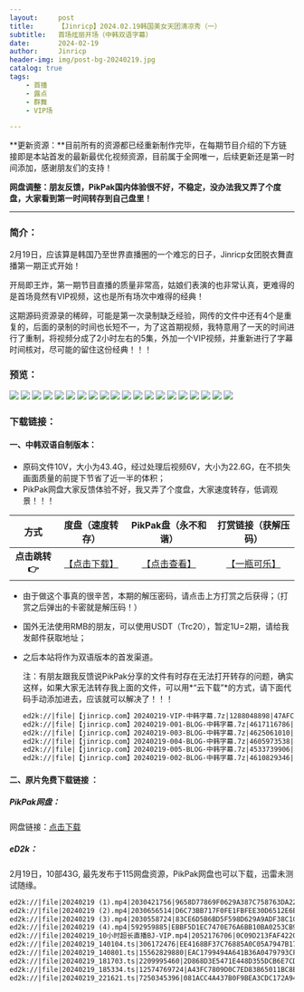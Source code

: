 ```yaml
---
layout:     post
title:      【Jinricp】2024.02.19韩国美女天团清凉秀（一）
subtitle:   首场炫丽开场（中韩双语字幕）
date:       2024-02-19
author:     Jinricp
header-img: img/post-bg-20240219.jpg
catalog: true
tags:
    - 首播
    - 露点
    - 群舞
    - VIP场

---
```


**更新资源：**目前所有的资源都已经重新制作完毕，在每期节目介绍的下方链接即是本站首发的最新最优化视频资源，目前属于全网唯一，后续更新还是第一时间添加，感谢朋友们的支持！

**网盘调整：朋友反馈，PikPak国内体验很不好，不稳定，没办法我又弄了个度盘，大家看到第一时间转存到自己盘里！**

---

### 简介：

2月19日，应该算是韩国乃至世界直播圈的一个难忘的日子，Jinricp女团脱衣舞直播第一期正式开始！

开局即王炸，第一期节目直播的质量非常高，姑娘们表演的也非常认真，更难得的是首场竟然有VIP视频，这也是所有场次中难得的经典！

这期源码资源录的稀碎，可能是第一次录制缺乏经验，网传的文件中还有4个是重复的，后面的录制的时间也长短不一，为了这首期视频，我特意用了一天的时间进行了重制，将视频分成了2小时左右的5集，外加一个VIP视频，并重新进行了字幕时间核对，尽可能的留住这份经典！！！

### 预览：

![](https://www.imgccc.com/2024/03/20/a2b95485ce9e5.jpg)
![](https://www.imgccc.com/2024/03/20/4be8674ab2613.jpg)
![](https://www.imgccc.com/2024/03/20/11e023299682b.jpg)
![](https://www.imgccc.com/2024/03/20/b4844aa885369.jpg)
![](https://www.imgccc.com/2024/03/20/a2af2e5a44eab.jpg)
![](https://www.imgccc.com/2024/03/20/eb84b49a4aae6.jpg)
![](https://www.imgccc.com/2024/03/20/4c5e9f0760b19.gif)
![](https://www.imgccc.com/2024/03/20/0d2a639a19b4c.gif)
![](https://www.imgccc.com/2024/03/20/1233c71033459.gif)
![](https://www.imgccc.com/2024/03/20/5048abd19fcf9.gif)
![](https://www.imgccc.com/2024/03/20/dbd6c7e7957c3.gif)
![](https://www.imgccc.com/2024/03/20/0caa27a8dba19.gif)
![](https://www.imgccc.com/2024/03/20/4579aecf53703.gif)
![](https://www.imgccc.com/2024/03/20/cedc9c2a1a693.gif)
![](https://www.imgccc.com/2024/03/20/1a7c5007aadb8.gif)
![](https://www.imgccc.com/2024/03/20/35e4ba3b97f37.gif)
![](https://www.imgccc.com/2024/03/20/7b2326564ffd3.gif)
![](https://www.imgccc.com/2024/03/20/d9b6ecf52fd62.gif)
![](https://www.imgccc.com/2024/03/20/cbedbe702b562.gif)
![](https://www.imgccc.com/2024/03/20/2eb8fc245590c.gif)

### 下载链接：

#### 一、中韩双语自制版本：

+ 原码文件10V，大小为43.4G，经过处理后视频6V，大小为22.6G，在不损失画面质量的前提下节省了近一半的体积；
+ PikPak网盘大家反馈体验不好，我又弄了个度盘，大家速度转存，低调观景！！！

|     方式      |                       度盘（速度转存）                       |                     PikPak盘（永不和谐）                     |                   打赏链接（获解压码）                   |
| :-----------: | :----------------------------------------------------------: | :----------------------------------------------------------: | :------------------------------------------------------: |
| **点击跳转👉** | [【点击下载】](https://pan.baidu.com/s/1ZQ4wxrzX4W6gIRFFOk2q-g?pwd=8888) | [【点击查看】](https://mypikpak.com/s/VNtGed9dov5CDV4VeKRIZEiho1) | [【一瓶可乐】](https://kkl.mileifk.com/details/0FBCD28B) |


+ 由于做这个事真的很辛苦，本期的解压密码，请点击上方打赏之后获得；（打赏之后弹出的卡密就是解压码！）

+ 国外无法使用RMB的朋友，可以使用USDT（Trc20），暂定1U=2期，请给我发邮件获取地址；

+ 之后本站将作为双语版本的首发渠道。

  注：有朋友跟我反馈说PikPak分享的文件有时存在无法打开转存的问题，确实这样，如果大家无法转存我上面的文件，可以用*“云下载”*的方式，请下面代码手动添加进去，应该就可以解决了！！！

  ```txt
  ed2k://|file|【jinricp.com】20240219-VIP-中韩字幕.7z|1288048898|47AFC128A4A2CE080DFFD66DF83F71A9|/
  ed2k://|file|【jinricp.com】20240219-001-BLOG-中韩字幕.7z|4617116786|5F0FEC5DDCA9B09ED06A50C00B6473BB|/
  ed2k://|file|【jinricp.com】20240219-003-BLOG-中韩字幕.7z|4625061010|37792AE935BCCB1EF508242B56F0E398|/
  ed2k://|file|【jinricp.com】20240219-004-BLOG-中韩字幕.7z|4605973538|48F3F7A1E31F7A864F28F4D4AF08D86E|/
  ed2k://|file|【jinricp.com】20240219-005-BLOG-中韩字幕.7z|4533739906|8F2C36B169B8B93C1B988F3CA3AE5AC9|/
  ed2k://|file|【jinricp.com】20240219-002-BLOG-中韩字幕.7z|4610829346|89D016AEE20ED016C1F3F4733ECD0E67|/
  ```

  

#### 二、原片免费下载链接 ：

##### PikPak网盘：

网盘链接：[点击下载](https://mypikpak.com/s/VNspvK_f83G3KvuwZQn8Q5Q2o1)

##### eD2k：

2月19日，10部43G, 最先发布于115网盘资源，PikPak网盘也可以下载，迅雷未测试随缘。

```txt
ed2k://|file|20240219 (1).mp4|2030421756|9658D77869F0629A387C758763DA22EF|/  
ed2k://|file|20240219 (2).mp4|2030656514|D6C73BB717F0FE1FBFEE30D6512E6E61|/  
ed2k://|file|20240219 (3).mp4|2030558724|83CE6D5B6BD5F598D629A9ADF38C1C8B|/  
ed2k://|file|20240219 (4).mp4|592959885|EBBF5D1EC7470E76A6BB10BA0253CB93|/  
ed2k://|file|20240219_10小时超长直播BJ-VIP.mp4|2052176706|0C09D213FAF422C0A5C098FFFFC1515F|/  
ed2k://|file|20240219_140104.ts|306172476|EE4168BF37C76885A0C05A7947B170FF|/  
ed2k://|file|20240219_140801.ts|15562829880|EAC1799494A641B36A0479793CFFCBF4|/  
ed2k://|file|20240219_181703.ts|2209995460|2D868D3E5471E448D355DCB6E7CD3808|/  
ed2k://|file|20240219_185334.ts|12574769724|A43FC7809D0C7ED83865011BC8E39675|/  
ed2k://|file|20240219_221621.ts|7250345396|081ACC4A437B0F9BEA3CDC172A945808|/  
```

